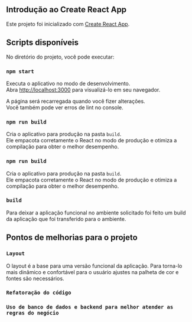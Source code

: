 ## Introdução ao Create React App

Este projeto foi inicializado com [Create React App](https://github.com/facebook/create-react-app).

## Scripts disponíveis

No diretório do projeto, você pode executar:

### `npm start`

Executa o aplicativo no modo de desenvolvimento.\
Abra [http://localhost:3000](http://localhost:3000) para visualizá-lo em seu navegador.

A página será recarregada quando você fizer alterações.\
Você também pode ver erros de lint no console.

### `npm run build`

Cria o aplicativo para produção na pasta `build`.\
Ele empacota corretamente o React no modo de produção e otimiza a compilação para obter o melhor desempenho.

### `npm run build`

Cria o aplicativo para produção na pasta `build`.\
Ele empacota corretamente o React no modo de produção e otimiza a compilação para obter o melhor desempenho.

### `build`

Para deixar a aplicação funcional no ambiente solicitado foi feito um build da aplicação que foi transferido para o ambiente. 

## Pontos de melhorias para o projeto 

### `Layout`
  O layout é a base para uma versão funcional da aplicação. 
  Para torna-lo mais dinâmico e confortável para o usuário ajustes na palheta de cor e fontes são necessários. 

### `Refatoração do código`

### `Uso de banco de dados e backend para melhor atender as regras do negócio`
  
